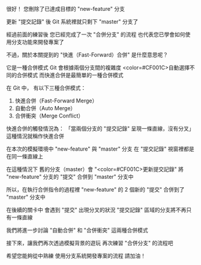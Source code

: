 很好！
您刪除了已達成目標的 "new-feature" 分支

更新 "提交記錄" 後
Git 系統裡就只剩下 "master" 分支了

經過前面的練習後
您已經完成了一次 "合併分支" 的流程
也代表您已學會如何使用分支功能來開發專案了

不過，關於本關提到的 
"快進（Fast-Forward）合併" 是什麼意思呢？

它是一種合併模式
Git 會根據兩個分支間的複雜度
<color=#CF001C>自動選擇</color>不同的合併模式
而快進合併是最簡單的一種合併模式

在 Git 中， 有以下三種合併模式：
1. 快進合併（Fast-Forward Merge）
2. 自動合併（Auto Merge）
3. 合併衝突（Merge Conflict）

快進合併的觸發情況為：
「當兩個分支的 "提交記錄" 呈現一條直線，沒有分叉」
這種情況就稱作快進合併

在本次的模擬環境中
"new-feature" 與 "master" 分支
在 "提交記錄" 視窗裡都是在同一條直線上

在這種情況下
舊的分支（master）會 "<color=#CF001C>更新提交記錄</color>"
將 "new-feature" 分支的 "提交" 合併到 "master" 分支中

所以，在執行合併指令的過程裡
"new-feature" 的 2 個新的 "提交" 
合併到了 "master" 分支中

在後續的關卡中
會遇到 "提交" 出現分叉的狀況
"提交記錄" 區域的分支將不再只有一條直線

我們將進一步討論 "自動合併" 和 "合併衝突" 
這兩種合併模式

接下來，讓我們再次透過模擬背景的遊玩
再次練習 "合併分支" 的流程吧

希望您能夠從中熟練
使用分支系統開發專案的流程
請加油！

